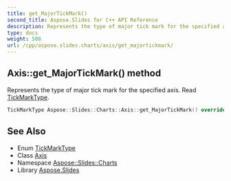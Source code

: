 ```yaml
---
title: get_MajorTickMark()
second_title: Aspose.Slides for C++ API Reference
description: Represents the type of major tick mark for the specified axis. Read TickMarkType.
type: docs
weight: 508
url: /cpp/aspose.slides.charts/axis/get_majortickmark/
---
```

## Axis::get_MajorTickMark() method


Represents the type of major tick mark for the specified axis. Read [TickMarkType](../../tickmarktype/).

```cpp
TickMarkType Aspose::Slides::Charts::Axis::get_MajorTickMark() override
```

## See Also

* Enum [TickMarkType](../tickmarktype/)
* Class [Axis](./)
* Namespace [Aspose::Slides::Charts](../)
* Library [Aspose.Slides](../../)